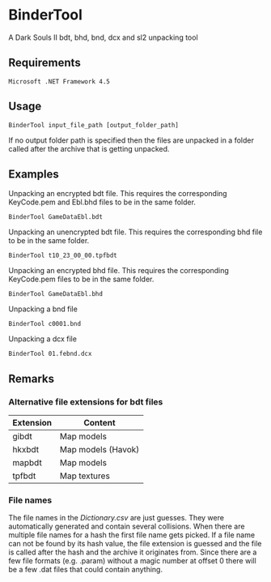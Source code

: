 # BinderTool
A Dark Souls II bdt, bhd, bnd, dcx and sl2 unpacking tool

## Requirements
```
Microsoft .NET Framework 4.5
```

## Usage
```
BinderTool input_file_path [output_folder_path]
```
If no output folder path is specified then the files are unpacked in a folder called after the archive that is getting unpacked.

## Examples

Unpacking an encrypted bdt file. This requires the corresponding KeyCode.pem and Ebl.bhd files to be in the same folder.
```
BinderTool GameDataEbl.bdt
```

Unpacking an unencrypted bdt file. This requires the corresponding bhd file to be in the same folder.
```
BinderTool t10_23_00_00.tpfbdt
```

Unpacking an encrypted bhd file. This requires the corresponding KeyCode.pem files to be in the same folder.
```
BinderTool GameDataEbl.bhd
```

Unpacking a bnd file
```
BinderTool c0001.bnd
```

Unpacking a dcx file
```
BinderTool 01.febnd.dcx
```

## Remarks

### Alternative file extensions for bdt files
Extension        | Content
---------------- | ------------
gibdt            | Map models
hkxbdt           | Map models (Havok)
mapbdt           | Map models
tpfbdt           | Map textures

### File names
The file names in the *Dictionary.csv* are just guesses. They were automatically generated and contain several collisions. When there are multiple file names for a hash the first file name gets picked.
If a file name can not be found by its hash value, the file extension is guessed and the file is called after the hash and the archive it originates from. Since there are a few file formats (e.g. .param) without a magic number at offset 0 there will be a few .dat files that could contain anything.
